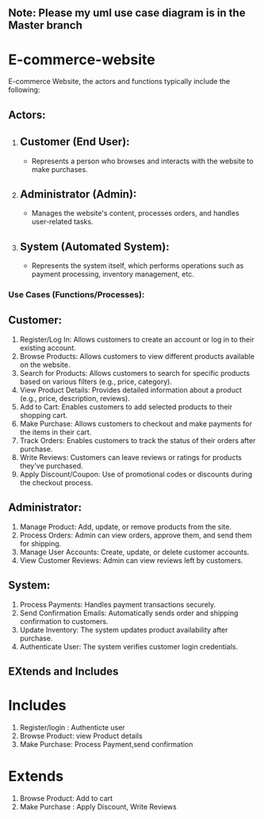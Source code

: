 ## Note: Please my uml use case diagram is in the Master branch

# E-commerce-website
 E-commerce Website, the actors and functions typically include the following:

 ## Actors:
1. ## Customer (End User):
   - Represents a person who browses and interacts with the website to make purchases.

2. ## Administrator (Admin):
   - Manages the website's content, processes orders, and handles user-related tasks.

3. ## System (Automated System):
   - Represents the system itself, which performs operations such as payment processing, inventory management, etc.

### Use Cases (Functions/Processes):

## Customer:
1. Register/Log In: Allows customers to create an account or log in to their existing account.
2. Browse Products: Allows customers to view different products available on the website.
3. Search for Products: Allows customers to search for specific products based on various filters (e.g., price, category).
4. View Product Details: Provides detailed information about a product (e.g., price, description, reviews).
5. Add to Cart: Enables customers to add selected products to their shopping cart.
6. Make Purchase: Allows customers to checkout and make payments for the items in their cart. 
7. Track Orders: Enables customers to track the status of their orders after purchase.
8. Write Reviews: Customers can leave reviews or ratings for products they've purchased.
9. Apply Discount/Coupon: Use of promotional codes or discounts during the checkout process.

##  Administrator:
1. Manage Product: Add, update, or remove products from the site.
2. Process Orders: Admin can view orders, approve them, and send them for shipping.
3. Manage User Accounts: Create, update, or delete customer accounts.
4. View Customer Reviews: Admin can view reviews left by customers.

## System:
1. Process Payments: Handles payment transactions securely.
2. Send Confirmation Emails: Automatically sends order and shipping confirmation to customers.
3. Update Inventory: The system updates product availability after purchase.
4. Authenticate User: The system verifies customer login credentials.


## EXtends and Includes
# Includes
1. Register/login :
      Authenticte user 
2. Browse Product:
       view Product details
3. Make Purchase:
       Process Payment,send confirmation  


# Extends
1. Browse Product:
      Add to cart
2. Make Purchase :
      Apply Discount, Write Reviews

